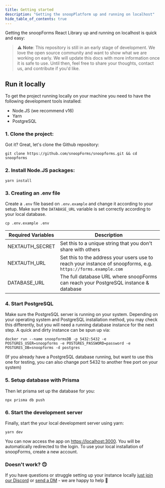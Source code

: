```yaml
---
title: Getting started
description: "Getting the snoopPlatform up and running on localhost"
hide_table_of_contents: true
---
```


Getting the snoopForms React Library up and running on localhost is quick and easy:

> :warning: **Note**: This repository is still in an early stage of development. We love the open source community and want to show what we are working on early. We will update this docs with more information once it is safe to use. Until then, feel free to share your thoughts, contact us, and contribute if you'd like.

## Run it locally

To get the project running locally on your machine you need to have the following development tools installed:

- Node.JS (we recommend v16)
- Yarn
- PostgreSQL

### 1. Clone the project:

Got it? Great, let's clone the Github repository:

```
git clone https://github.com/snoopForms/snoopforms.git && cd snoopforms
```

### 2. Install Node.JS packages:

```
yarn install
```

### 3. Creating an .env file

Create a `.env` file based on `.env.example` and change it according to your setup. Make sure the `DATABASE_URL` variable is set correctly according to your local database.

```
cp .env.example .env
```

| Required Variables | Description                                                                                                   |
| ------------------ | ------------------------------------------------------------------------------------------------------------- |
| NEXTAUTH_SECRET    | Set this to a unique string that you don't share with others                                                  |
| NEXTAUTH_URL       | Set this to the address your users use to reach your instance of snoopforms, e.g. `https://forms.example.com` |
| DATABASE_URL       | The full database URL where snoopForms can reach your PostgreSQL instance & database                          |

### 4. Start PostgreSQL

Make sure the PostgreSQL server is running on your system. Depending on your operating system and PostgreSQL installation method, you may check this differently, but you will need a running database instance for the next step.
A quick and dirty instance can be spun up via:

```
docker run --name snoopformsDB -p 5432:5432 -e POSTGRES_USER=snoopforms -e POSTGRES_PASSWORD=password -e POSTGRES_DB=snoopforms -d postgres
```

(If you already have a PostgreSQL database running, but want to use this one for testing, you can also change port 5432 to another free port on your system)

### 5. Setup database with Prisma

Then let prisma set up the database for you:

```
npx prisma db push
```

### 6. Start the development server

Finally, start the your local development server using yarn:

```
yarn dev
```

You can now access the app on [https://localhost:3000](https://localhost:3000). You will be automatically redirected to the login. To use your local installation of snoopForms, create a new account.

### Doesn't work? 🙃

If you have questions or struggle setting up your instance locally [just join our Discord](https://discord.gg/8rwDbyy2Me) or [send a DM](https://twitter.com/snoopforms) - we are happy to help 🤍
